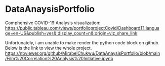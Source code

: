 # DataAnaysisPortfolio
Comphensive COVID-19 Analysis visualization: https://public.tableau.com/views/portfolioprojectCovid/Dashboard1?:language=en-US&publish=yes&:display_count=n&:origin=viz_share_link

Unfortunately, i am unable to make render the python code block on github. Below is the link to view the whole project.
https://nbviewer.org/github/MirabelChukwu/DataAnaysisPortfolio/blob/main/Film%20Correlation%20Analysis%20Initiative.ipynb
